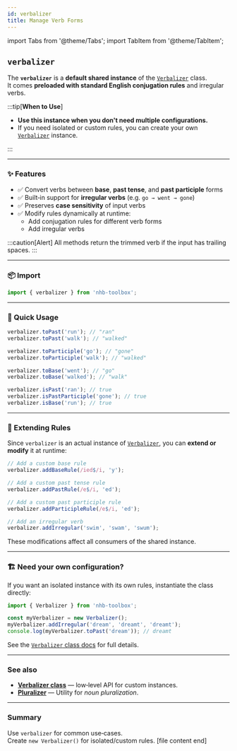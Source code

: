```yaml
---
id: verbalizer
title: Manage Verb Forms
---
```


import Tabs from '@theme/Tabs';
import TabItem from '@theme/TabItem';

<!-- markdownlint-disable-file MD024 -->

## `verbalizer`

The **`verbalizer`** is a **default shared instance** of the [`Verbalizer`](/docs/classes/Verbalizer) class.  
It comes **preloaded with standard English conjugation rules** and irregular verbs.

:::tip[**When to Use**]

- **Use this instance when you don't need multiple configurations.**  
- If you need isolated or custom rules, you can create your own [`Verbalizer`](#-need-your-own-configuration) instance.

:::

---

### ✨ Features

- ✅ Convert verbs between **base**, **past tense**, and **past participle** forms
- ✅ Built‑in support for **irregular verbs** (e.g. `go → went → gone`)
- ✅ Preserves **case sensitivity** of input verbs
- ✅ Modify rules dynamically at runtime:
  - Add conjugation rules for different verb forms
  - Add irregular verbs

:::caution[Alert]
All methods return the trimmed verb if the input has trailing spaces.
:::

---

### 📦 Import

```ts
import { verbalizer } from 'nhb-toolbox';
```

---

### 🚀 Quick Usage

<Tabs>
<TabItem value="past" label="Past Tense">

```ts
verbalizer.toPast('run'); // "ran"
verbalizer.toPast('walk'); // "walked"
```

</TabItem>
<TabItem value="participle" label="Past Participle">

```ts
verbalizer.toParticiple('go'); // "gone"
verbalizer.toParticiple('walk'); // "walked"
```

</TabItem>
<TabItem value="base" label="Base Form">

```ts
verbalizer.toBase('went'); // "go"
verbalizer.toBase('walked'); // "walk"
```

</TabItem>
<TabItem value="checks" label="Form Checks">

```ts
verbalizer.isPast('ran'); // true
verbalizer.isPastParticiple('gone'); // true
verbalizer.isBase('run'); // true
```

</TabItem>
</Tabs>

---

### 🔧 Extending Rules

Since `verbalizer` is an actual instance of [`Verbalizer`](/docs/classes/Verbalizer),
you can **extend or modify** it at runtime:

```ts
// Add a custom base rule
verbalizer.addBaseRule(/ied$/i, 'y');

// Add a custom past tense rule
verbalizer.addPastRule(/e$/i, 'ed');

// Add a custom past participle rule
verbalizer.addParticipleRule(/e$/i, 'ed');

// Add an irregular verb
verbalizer.addIrregular('swim', 'swam', 'swum');
```

These modifications affect all consumers of the shared instance.

---

### 🏗 Need your own configuration?

If you want an isolated instance with its own rules, instantiate the class directly:

```ts
import { Verbalizer } from 'nhb-toolbox';

const myVerbalizer = new Verbalizer();
myVerbalizer.addIrregular('dream', 'dreamt', 'dreamt');
console.log(myVerbalizer.toPast('dream')); // dreamt
```

See the [`Verbalizer` class docs](/docs/classes/Verbalizer) for full details.

---

### See also

- [**Verbalizer class**](/docs/classes/Verbalizer) — low‑level API for custom instances.
- [**Pluralizer**](/docs/utilities/string/pluralizer) — Utility for _noun pluralization_.

---

### Summary

Use `verbalizer` for common use‑cases.  
Create `new Verbalizer()` for isolated/custom rules.
[file content end]
